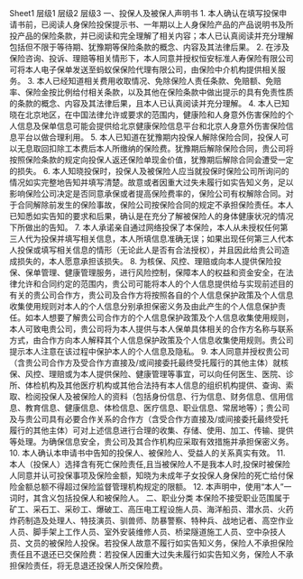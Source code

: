 Sheet1
	层级1	层级2	层级3
	一、投保人及被保人声明书
		1. 本人确认在填写投保申请书前，已阅读人身保险投保提示书、一年期以上人身保险产品的产品说明书及所投产品的保险条款，并已阅读和完全理解了相关内容；本人已认真阅读并充分理解包括但不限于等待期、犹豫期等保险条款的概念、内容及其法律后果。
		2. 在涉及保险咨询、投诉、理赔等相关情形下，本人同意并授权恒安标准人寿保险有限公司可将本人电子保单发送至蚂蚁保保险代理有限公司，由保险中介机构提供相关服务。
		3. 本人已经知道相关费用收取情况、免除保险人责任条款、免赔额、免赔率、保险金按比例给付相关条款，以及其他在保险条款中做出提示的具有免责性质的条款的概念、内容及其法律后果，且本人已认真阅读并充分理解。
		4. 本人已知晓在北京地区，在中国法律允许或要求的范围内，健康险和人身意外伤害保险的个人信息及保单信息可能会提供给北京健康保险信息平台和北京人身意外伤害保险信息平台以做合理利用。
		5. 本人已知道在犹豫期内投保人解除保险合同，投保人可以无息取回扣除工本费后本人所缴纳的保险费。犹豫期后解除保险合同，贵公司将按照保险条款的规定向投保人返还保险单现金价值，犹豫期后解除合同会遭受一定的损失。
		6. 本人知晓投保时，投保人及被保险人应当就投保时保险公司所询问的情况如实完整地告知并填写清楚。故意或者因重大过失未履行如实告知义务，足以影响保险公司决定是否同意承保或者提高保险费率的，保险公司有权解除合同。对于合同解除前发生的保险事故，保险公司按保险合同的规定不承担保险责任。本人已知悉如实告知的要求和后果，确认是在充分了解被保险人的身体健康状况的情况下所做出的告知。
		7. 本人承诺亲自通过网络投保了本保险，本人从未授权任何第三人代为投保并填写相关信息，本人所填信息准确无误；如果出现任何第三人代本人投保或填写相关信息的情形（无论此人是否有合法授权），并且因此给贵公司造成损失的，本人愿意承担该损失。
		8. 为核保、风控、理赔或向本人提供保险投保、保单管理、健康管理服务，进行风险控制，保障本人的权益和资金安全，在法律允许和合同约定的范围内，贵公司可能将本人的个人信息提供给与实现前述目的有关的贵公司合作方，贵公司及合作方将按照各自的个人信息保护政策及个人信息收集使用规则对本人的个人信息分别承担保密义务及由此产生的个人信息保护责任。如本人想要了解贵公司合作方的个人信息保护政策及个人信息收集使用规则，本人可致电贵公司，贵公司将为本人提供与本人保单具体相关的合作方名称与联系方式，由合作方向本人解释其个人信息保护政策及个人信息收集使用规则。贵公司提示本人注意在该过程中保护本人的个人信息及隐私。
		9. 本人同意并授权贵公司（含贵公司合作方及受合作方直接及/或间接委托最终受托履行的其他主体）就核保、风控、理赔或为本人提供保险、健康管理等事宜，可以向任何医生、医院、诊所、体检机构及其他医疗机构或其他合法持有本人信息的组织机构提供、查询、索取、检阅投保人及被保险人的资料（包括身份信息、行为信息、财务信息、信用信息、教育信息、健康信息、体检信息、医疗信息、职业信息、常居地等）；贵公司及与贵公司具有必要合作关系的合作方（含受合作方直接及/或间接委托最终受托履行的其他主体）可对上述信息进行合理的收集、存储、使用、加工、传输、提供等处理。为确保信息安全，贵公司及其合作机构应采取有效措施并承担保密义务。
		10. 本人确认本申请书中告知的投保人、被保险人、受益人的关系真实有效。
		11. 本人（投保人）选择含有死亡保险责任,且当被保险人不是我本人时,投保时被保险人同意并认可投保事项及保险金额，知晓为未成年子女投保人身保险的死亡给付保险金额总额不得超过保险监督管理机构规定的限额。
		12. 本声明中，使用“本人”一词时，其含义包括投保人和被保险人。
	二、职业分类
		本保险不接受职业范围属于矿工、采石工、采砂工、爆破工、高压电工程设施人员、海洋船员、潜水员、火药炸药制造及处理人、特技演员、驯兽师、防暴警察、特种兵、战地记者、高空作业人员、脚手架上工作人员、室外安装维修人员、桥梁隧道施工人员、空中杂技人员、文员的被保险人投保。若投保人故意不履行如实告知义务，保险人不承担保险责任且不退还已交保险费：若投保人因重大过失未履行如实告知义务，保险人不承担保险责任，将无息退还投保人所交保险费。


